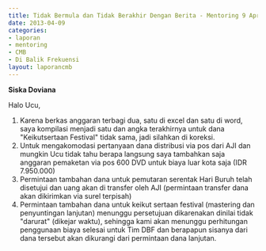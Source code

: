 ```yaml
---
title: Tidak Bermula dan Tidak Berakhir Dengan Berita - Mentoring 9 April 2013
date: 2013-04-09
categories:
- laporan
- mentoring
- CMB
- Di Balik Frekuensi
layout: laporancmb
---
```


**Siska Doviana**

Halo Ucu,

1. Karena berkas anggaran terbagi dua, satu di excel dan satu di word, saya kompilasi menjadi satu dan angka terakhirnya untuk dana "Keikutsertaan Festival" tidak sama, jadi silahkan di koreksi.
2. Untuk mengakomodasi pertanyaan dana distribusi via pos dari AJI dan mungkin Ucu tidak tahu berapa langsung saya tambahkan saja anggaran pemaketan via pos 600 DVD untuk biaya luar kota saja (IDR 7.950.000)
3. Permintaan tambahan dana untuk pemutaran serentak Hari Buruh telah disetujui dan uang akan di transfer oleh AJI (permintaan transfer dana akan dikirimkan via surel terpisah)
4. Permintaan tambahan dana untuk keikut sertaan festival (mastering dan penyuntingan lanjutan) menunggu persetujuan dikarenakan dinilai tidak "darurat" (dikejar waktu), sehingga kami akan menunggu perhitungan penggunaan biaya selesai untuk Tim DBF dan berapapun sisanya dari dana tersebut akan dikurangi dari permintaan dana lanjutan.
